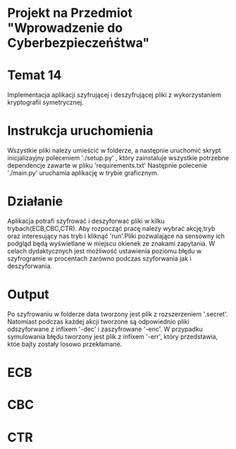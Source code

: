 # Projekt na Przedmiot "Wprowadzenie do Cyberbezpieczeńśtwa"

# Temat 14 
Implementacja aplikacji szyfrującej i deszyfrującej pliki z wykorzystaniem kryptografii symetrycznej.

# Instrukcja uruchomienia
Wszystkie pliki należy umieścić w folderze, a następnie uruchomić skrypt inicjalizayjny poleceniem './setup.py' , który zainstaluje wszystkie potrzebne
dependencje zawarte w pliku 'requirements.txt'
Następnie polecenie './main.py' uruchamia aplikację w trybie graficznym.

# Działanie
Aplikacja potrafi szyfrować i deszyforwać pliki w kilku trybach(ECB,CBC,CTR).
Aby rozpocząć pracę należy wybrać akcję,tryb oraz interesujący nas tryb i kliknąć 'run'.Pliki pozwalające na sensowny ich podgląd będą wyświetlane w miejscu
okienek ze znakami zapytania.
W celach dydaktycznych jest możliwość ustawienia poziomu błędu w szyfrogramie w procentach zarówno podczas szyforwania jak i deszyforwania.

# Output
Po szyfrowaniu w folderze data tworzony jest plik z rozszerzeniem '.secret'.
Natomiast podczas każdej akcji tworzone są odpowiednio pliki odszyforwane z infixem '-dec' i zaszyfrowane '-enc'.
W przypadku symulowania błędu tworzony jest plik z infixem '-err', który przedstawia, któe bajty zostały losowo przekłamane.

# ECB

# CBC 

# CTR
